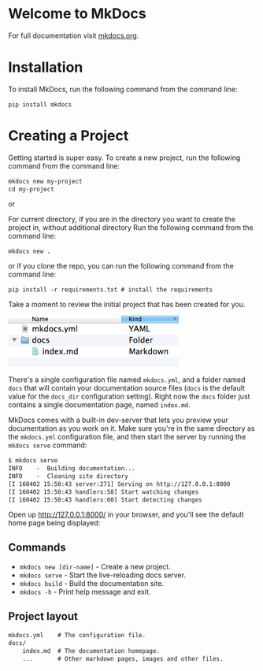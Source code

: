 # Welcome to MkDocs

For full documentation visit [mkdocs.org](https://www.mkdocs.org).

# Installation

To install MkDocs, run the following command from the command line:

``` shell
pip install mkdocs
```

# Creating a Project

Getting started is super easy. To create a new project, run the following command from the command line:


``` shell
mkdocs new my-project
cd my-project
```
or 

For current directory, if you are in the directory you want to create the project in, without additional directory
Run the following command from the command line:

``` shell
mkdocs new .        
```
or if you clone the repo, you can run the following command from the command line:

``` shell
pip install -r requirements.txt # install the requirements
```

Take a moment to review the initial project that has been created for you.

 
![Screenshot](images/initial-layout.png)

There's a single configuration file named `mkdocs.yml`, and a folder named `docs` that will contain your documentation source files (`docs` is the default value for the `docs_dir` configuration setting). Right now the `docs` folder just contains a single documentation page, named `index.md`.

MkDocs comes with a built-in dev-server that lets you preview your documentation as you work on it. Make sure you're in the same directory as the `mkdocs.yml` configuration file, and then start the server by running the `mkdocs serve` command:

``` shell
$ mkdocs serve
INFO    -  Building documentation...
INFO    -  Cleaning site directory
[I 160402 15:50:43 server:271] Serving on http://127.0.0.1:8000
[I 160402 15:50:43 handlers:58] Start watching changes
[I 160402 15:50:43 handlers:60] Start detecting changes
```

Open up http://127.0.0.1:8000/ in your browser, and you'll see the default home page being displayed:

## Commands

* `mkdocs new [dir-name]` - Create a new project.
* `mkdocs serve` - Start the live-reloading docs server.
* `mkdocs build` - Build the documentation site.
* `mkdocs -h` - Print help message and exit.

## Project layout

    mkdocs.yml    # The configuration file.
    docs/
        index.md  # The documentation homepage.
        ...       # Other markdown pages, images and other files.
